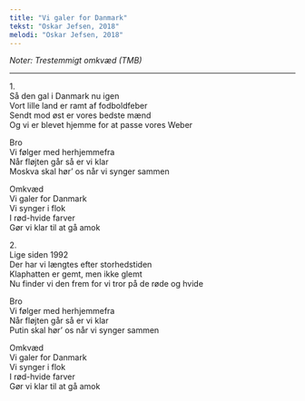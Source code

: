 ```yaml
---
title: "Vi galer for Danmark"
tekst: "Oskar Jefsen, 2018"
melodi: "Oskar Jefsen, 2018"
---
```

*Noter: Trestemmigt omkvæd (TMB)* <br>

***

1.<br>
Så den gal i Danmark nu igen<br>
Vort lille land er ramt af fodboldfeber<br>
Sendt mod øst er vores bedste mænd<br>
Og vi er blevet hjemme for at passe vores Weber<br>

Bro<br>
Vi følger med herhjemmefra<br>
Når fløjten går så er vi klar<br>
Moskva skal hør’ os når vi synger sammen<br>

Omkvæd<br>
Vi galer for Danmark<br>
Vi synger i flok<br>
I rød-hvide farver<br>
Gør vi klar til at gå amok<br>

2.<br>
Lige siden 1992<br>
Der har vi længtes efter storhedstiden<br>
Klaphatten er gemt, men ikke glemt<br>
Nu finder vi den frem for vi tror på de røde og hvide<br>

Bro<br>
Vi følger med herhjemmefra<br>
Når fløjten går så er vi klar<br>
Putin skal hør’ os når vi synger sammen<br>

Omkvæd<br>
Vi galer for Danmark<br>
Vi synger i flok<br>
I rød-hvide farver<br>
Gør vi klar til at gå amok<br>
